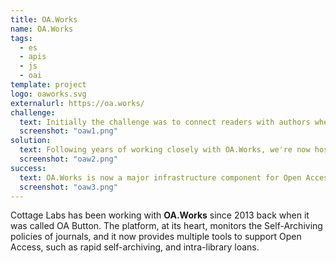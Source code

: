 ```yaml
---
title: OA.Works
name: OA.Works
tags:
  - es
  - apis
  - js
  - oai
template: project
logo: oaworks.svg
externalurl: https://oa.works/
challenge:
  text: Initially the challenge was to connect readers with authors when Open Access versions of their papers were not available.  This quickly grew into a suite of tools to help authors self-archive, to help other infrastructure services to unerstand about self-archiving policies, and to provide next generation inter-library loans tools.
  screenshot: "oaw1.png"
solution:
  text: Following years of working closely with OA.Works, we're now hosting and maintaining some legacy systems while supporting a move to in-house development.
  screenshot: "oaw2.png"
success:
  text: OA.Works is now a major infrastructure component for Open Access, and has found itself major funders to continue its operations.
  screenshot: "oaw3.png"
---
```


Cottage Labs has been working with **OA.Works** since 2013 back when it was called OA Button.  The platform, at its heart, monitors the Self-Archiving policies of journals, and it now provides multiple tools to support Open Access, such as rapid self-archiving, and intra-library loans.